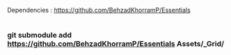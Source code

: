 Dependencies : https://github.com/BehzadKhorramP/Essentials

# 

# 

# 

### git submodule add https://github.com/BehzadKhorramP/Essentials Assets/\_Grid/

